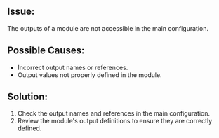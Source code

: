 ## Issue:

The outputs of a module are not accessible in the main configuration.

## Possible Causes:

- Incorrect output names or references.
- Output values not properly defined in the module.

## Solution:

1. Check the output names and references in the main configuration.
2. Review the module's output definitions to ensure they are correctly defined.
